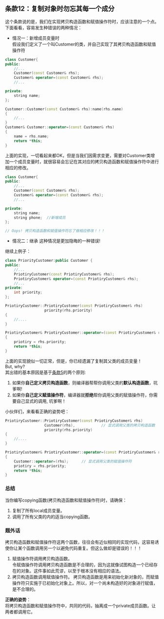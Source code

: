 ## 条款12：复制对象时勿忘其每一个成分
这个条款说的是，我们在实现拷贝构造函数和赋值操作符时，应该注意的一个点。  
下面看看，容易发生种错误的两种情况：  

* 情况一：新增成员变量时  
假设我们定义了一个叫Customer的类，并自己实现了其拷贝构造函数和赋值操作符
```cpp
class Customer{
public:
    //...
    Customer(const Customer& rhs);
    Customer& operator=(const Customer& rhs);
    //...

private:
    string name;
};

Customer::Customer(const Customer& rhs):name(rhs.name)
{
    //...
}
Customer& Customer::operator=(const Customer& rhs)
{
    name = rhs.name;
    return *this;
}
```
上面的实现，一切看起来都OK，但是当我们因需求变更，需要对Customer类增加一个成员变量时，就很容易会忘记在其对应的拷贝构造函数和赋值操作符中进行相应的修改。  
```cpp
class Customer{
public:
    //...
    Customer(const Customer& rhs);
    Customer& operator=(const Customer& rhs);
    //...

private:
    string name;
    string phone;  //新增成员 
};

// Oops! 拷贝构造函数和赋值操作符忘了做相应修改！！！
```

* 情况二：继承 
这种情况是更加隐晦的一种错误!
 
继续上例子：  
```cpp
class PriorityCustomer:public Customer {
public:
    //...
    PriotiryCustomer(const PriotiryCustomer& rhs);
    PriotiryCustomer& operator=(const PriotiryCustomer& rhs);
    //...
private:
    int priority;
};

PriotiryCustomer::PriotiryCustomer(const PriotiryCustomer& rhs)
                  priority(rhs.priority)
{
    //....
}

PriotiryCustomer& PriotiryCustomer::operator=(const PriotiryCustomer& rhs)
{
    priotiry = rhs.priority; 
    return *this;
}
```
上面的实现貌似一切正常，但是，你已经遗漏了复制其父类的成员变量！  
But, why?  
其出错的基本原因是基于[条款5](https://github.com/cjdao/EffectiveCpp/blob/master/part2/item05.md)的两个原则:  
1. 如果你**自己定义拷贝构造函数**，则编译器帮帮你调用父类的**默认构造函数**，坑爹啊!  
2. 如果你**自己定义赋值操作符**，编译器就**拒绝**帮你调用父类的赋值操作符，你需要自己显式的调用, 坑爹啊！

小伙伴们，来看看正确的姿势吧：  
```cpp
PriotiryCustomer::PriotiryCustomer(const PriotiryCustomer& rhs)
                  Customer(rhs),            // 显式调用父类的拷贝构造函数
                  priority(rhs.priority)
{
    //....
}

PriotiryCustomer& PriotiryCustomer::operator=(const PriotiryCustomer& rhs)
{
    Customer::operator=(rhs);      // 显式调用父类的赋值操作符
    priotiry = rhs.priority; 
    return *this;
}
```

### 总结
当你编写copying函数(拷贝构造函数和赋值操作符)时，请确保：  
1. 复制了所有local成员变量。  
2. 调用了所有父类的内的适当copying函数。  


### 题外话
拷贝构造函数和赋值操作符这两个函数，往往会有近似相同的实现代码，这容易诱使你让某个函数调用另一个以避免代码重复。但这么做却是错误的！！！
1. 赋值操作符调用拷贝构造函数。  
令赋值操作符调用拷贝构造函数是不合理的，因为这就像试图构造一个已经存在的对象。这件事如此荒谬，以至于根本没有相应的语法。
2. 拷贝构造函数调用赋值操作符。
拷贝构造函数是用来初始化新对象的，而赋值操作符只实施于已初始化对象上。所以，对一个尚未构造好的对象进行赋值，是不合理的。

**正确的姿势**：  
将拷贝构造函数和赋值操作符中，共同的代码，抽离成一个private成员函数。让两者都调用它。


